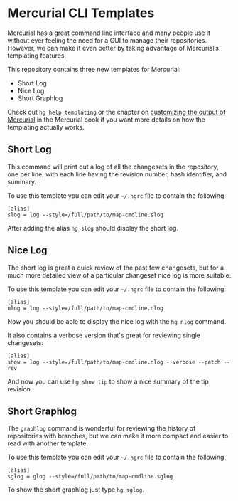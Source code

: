 Mercurial CLI Templates
=======================

Mercurial has a great command line interface and many people use it without ever
feeling the need for a GUI to manage their repositories. However, we can make it
even better by taking advantage of Mercurial’s templating features.

This repository contains three new templates for Mercurial:

* Short Log
* Nice Log
* Short Graphlog

Check out `hg help templating` or the chapter on [customizing the output of
Mercurial][hgbook] in  the Mercurial book if you want more details on how the
templating actually works.

Short Log
---------

This command will print out a log of all the changesets in the repository, one
per line, with each line having the revision number, hash identifier, and
summary.

To use this template you can edit your `~/.hgrc` file to contain the
following:

    [alias]
    slog = log --style=/full/path/to/map-cmdline.slog

After adding the alias `hg slog` should display the short log.

Nice Log
--------

The short log is great a quick review of the past few changesets, but for a much
more detailed view of a particular changeset nice log is more suitable.

To use this template you can edit your `~/.hgrc` file to contain the
following:

    [alias]
    nlog = log --style=/full/path/to/map-cmdline.nlog

Now you should be able to display the nice log with the `hg nlog` command.

It also contains a verbose version that's great for reviewing single changesets:

    [alias]
    show = log --style=/full/path/to/map-cmdline.nlog --verbose --patch --rev

And now you can use `hg show tip` to show a nice summary of the tip revision.

Short Graphlog
--------------

The `graphlog` command is wonderful for reviewing the history of repositories
with branches, but we can make it more compact and easier to read with another
template.

To use this template you can edit your `~/.hgrc` file to contain the following:

    [alias]
    sglog = glog --style=/full/path/to/map-cmdline.sglog

To show the short graphlog just type `hg sglog`.

[hgbook]: http://hgbook.red-bean.com/read/customizing-the-output-of-mercurial.html

